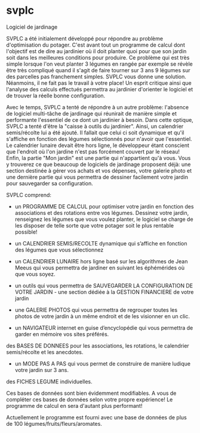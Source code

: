 # svplc
Logiciel de jardinage

SVPLC a été initialement développé pour répondre au problème d'optimisation du potager. C'est avant tout un programme de calcul dont l'objectif est de dire au jardinier où il doit planter quoi pour que son jardin soit dans les meilleures conditions pour produire. Ce problème qui est très simple lorsque l'on veut planter 3 légumes en rangée par exemple se révèle être très compliqué  quand il s'agit de faire tourner sur 3 ans 9 légumes sur des parcelles pas franchement simples. SVPLC vous donne une solution. Néanmoins, il ne fait pas le travail à votre place! Un esprit critique ainsi que l'analyse des calculs effectués permettra au jardinier d'orienter le logiciel et de trouver la réelle bonne configuration.

Avec le temps, SVPLC a tenté de répondre à un autre problème: l'absence de logiciel multi-tâche de jardinage qui réunirait de manière simple et performante l'essentiel de ce dont un jardinier à besoin. Dans cette optique, SVPLC a tenté d'être la "caisse à outils du jardinier". Ainsi, un calendrier semis/récolte lui a été ajouté. Il fallait que celui ci soit dynamique et qu'il s'affiche en fonction des légumes sélectionnés pour n'avoir que l'essentiel. Le calendrier lunaire devait être hors ligne, le développeur étant conscient que l'endroit où l'on jardine n'est pas forcément couvert par le réseau! Enfin, la partie "Mon jardin" est une partie qui n'appartient qu'à vous. Vous y trouverez ce que beaucoup de logiciels de jardinage proposent déjà: une section destinée à gérer vos achats et vos dépenses, votre galerie photo et une dernière partie qui vous permettra de dessiner facilement votre jardin pour sauvegarder sa configuration.

SVPLC comprend:

- un PROGRAMME DE CALCUL pour optimiser votre jardin en fonction des associations et des rotations entre vos légumes. Dessinez votre jardin, renseignez les légumes que vous voulez planter, le logiciel se charge de les disposer de telle sorte que votre potager soit le plus rentable possible!

- un CALENDRIER SEMIS/RECOLTE dynamique qui s’affiche en fonction des légumes que vous sélectionnez

- un CALENDRIER LUNAIRE hors ligne basé sur les algorithmes de Jean Meeus qui vous permettra de jardiner en suivant les éphémérides où que vous soyez.

- un outils qui vous permettra de SAUVEGARDER LA CONFIGURATION DE VOTRE JARDIN - une section dédiée à la GESTION FINANCIERE de votre jardin

- une GALERIE PHOTOS qui vous permettra de regrouper toutes les photos de votre jardin à un même endroit et de les visionner en un clic.

- un NAVIGATEUR internet en guise d’encyclopédie qui vous permettra de garder en mémoire vos sites préférés.

des BASES DE DONNEES pour les associations, les rotations, le calendrier semis/récolte et les anecdotes.

- un MODE PAS A PAS qui vous permet de construire de manière ludique votre jardin sur 3 ans.

des FICHES LEGUME individuelles.

Ces bases de données sont bien évidemment modifiables. A vous de compléter ces bases de données selon votre propre expérience! Le programme de calcul en sera d'autant plus performant!

Actuellement le programme est fourni avec une base de données de plus de 100 légumes/fruits/fleurs/aromates.
